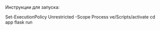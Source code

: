 Инструкции для запуска:

Set-ExecutionPolicy Unrestricted -Scope Process
ve/Scripts/activate
cd app
flask run
